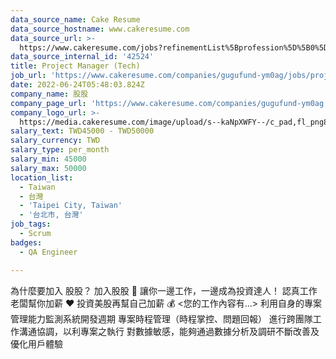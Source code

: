 ```yaml
---
data_source_name: Cake Resume
data_source_hostname: www.cakeresume.com
data_source_url: >-
  https://www.cakeresume.com/jobs?refinementList%5Bprofession%5D%5B0%5D=engineering_qa-engineer&refinementList%5Bsalary_type%5D=per_month&refinementList%5Bsalary_currency%5D=TWD&range%5Bsalary_range%5D%5Bmax%5D=600000
data_source_internal_id: '42524'
title: Project Manager (Tech)
job_url: 'https://www.cakeresume.com/companies/gugufund-ym0ag/jobs/project-manager-tech'
date: 2022-06-24T05:48:03.824Z
company_name: 股股
company_page_url: 'https://www.cakeresume.com/companies/gugufund-ym0ag'
company_logo_url: >-
  https://media.cakeresume.com/image/upload/s--kaNpXWFY--/c_pad,fl_png8,h_200,w_200/v1623993973/jdpyz84jtxlsmjy0nots.png
salary_text: TWD45000 - TWD50000
salary_currency: TWD
salary_type: per_month
salary_min: 45000
salary_max: 50000
location_list:
  - Taiwan
  - 台灣
  - 'Taipei City, Taiwan'
  - '台北市, 台灣'
job_tags:
  - Scrum
badges:
  - QA Engineer

---
```


為什麼要加入 股股？ 加入股股 🐣 讓你一邊工作，一邊成為投資達人！ 認真工作老闆幫你加薪 ❤️ 投資美股再幫自己加薪 💰 <您的工作內容有...> 利用自身的專案管理能力監測系統開發週期 專案時程管理（時程掌控、問題回報） 進行跨團隊工作溝通協調，以利專案之執行 對數據敏感，能夠通過數據分析及調研不斷改善及優化用戶體驗